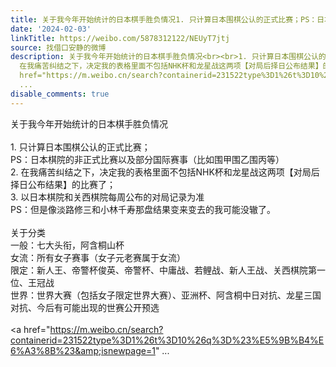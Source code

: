```yaml
---
title: 关于我今年开始统计的日本棋手胜负情况1. 只计算日本围棋公认的正式比赛；PS：日本棋院的非正式比赛以及部分国际赛事（比如围甲围乙围丙等）2. 在我痛苦纠结之下...
date: '2024-02-03'
linkTitle: https://weibo.com/5878312122/NEUyT7jtj
source: 找借口安静的微博
description: 关于我今年开始统计的日本棋手胜负情况<br><br>1. 只计算日本围棋公认的正式比赛；<br>PS：日本棋院的非正式比赛以及部分国际赛事（比如围甲围乙围丙等）<br>2.
  在我痛苦纠结之下，决定我的表格里面不包括NHK杯和龙星战这两项【对局后择日公布结果】的比赛了；<br>3. 以日本棋院和关西棋院每周公布的对局记录为准<br>PS：但是像淡路修三和小林千寿那盘结果变来变去的我可能没辙了。<br><br>关于分类<br>一般：七大头衔，阿含桐山杯<br>女流：所有女子赛事（女子元老赛属于女流）<br>限定：新人王、帝警杯俊英、帝警杯、中庸战、若鲤战、新人王战、关西棋院第一位、王冠战<br>世界：世界大赛（包括女子限定世界大赛）、亚洲杯、阿含桐中日对抗、龙星三国对抗、今后有可能出现的世赛公开预选<br><br><a
  href="https://m.weibo.cn/search?containerid=231522type%3D1%26t%3D10%26q%3D%23%E5%9B%B4%E6%A3%8B%23&amp;isnewpage=1"
  ...
disable_comments: true
---
```

关于我今年开始统计的日本棋手胜负情况<br><br>1. 只计算日本围棋公认的正式比赛；<br>PS：日本棋院的非正式比赛以及部分国际赛事（比如围甲围乙围丙等）<br>2. 在我痛苦纠结之下，决定我的表格里面不包括NHK杯和龙星战这两项【对局后择日公布结果】的比赛了；<br>3. 以日本棋院和关西棋院每周公布的对局记录为准<br>PS：但是像淡路修三和小林千寿那盘结果变来变去的我可能没辙了。<br><br>关于分类<br>一般：七大头衔，阿含桐山杯<br>女流：所有女子赛事（女子元老赛属于女流）<br>限定：新人王、帝警杯俊英、帝警杯、中庸战、若鲤战、新人王战、关西棋院第一位、王冠战<br>世界：世界大赛（包括女子限定世界大赛）、亚洲杯、阿含桐中日对抗、龙星三国对抗、今后有可能出现的世赛公开预选<br><br><a href="https://m.weibo.cn/search?containerid=231522type%3D1%26t%3D10%26q%3D%23%E5%9B%B4%E6%A3%8B%23&amp;isnewpage=1" ...